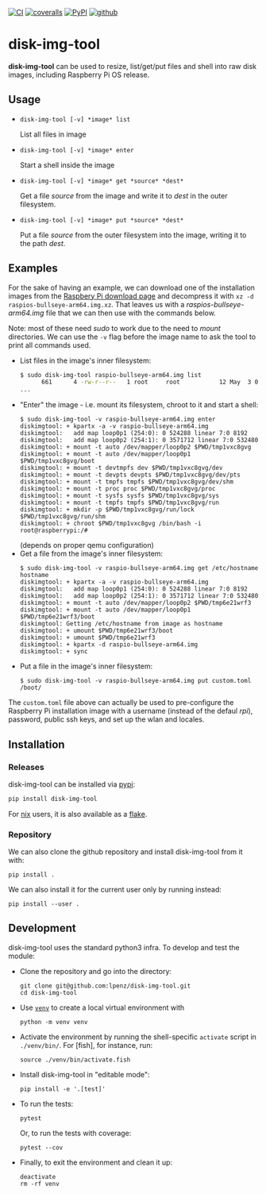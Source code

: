[![CI](https://github.com/lpenz/disk-img-tool/actions/workflows/ci.yml/badge.svg)](https://github.com/lpenz/disk-img-tool/actions/workflows/ci.yml)
[![coveralls](https://coveralls.io/repos/github/lpenz/disk-img-tool/badge.svg?branch=main)](https://coveralls.io/github/lpenz/disk-img-tool?branch=main)
[![PyPI](https://img.shields.io/pypi/v/disk-img-tool)](https://pypi.org/project/disk-img-tool/)
[![github](https://img.shields.io/github/v/release/lpenz/disk-img-tool?logo=github)](https://github.com/lpenz/disk-img-tool/releases)


# disk-img-tool

**disk-img-tool** can be used to resize, list/get/put files and shell
into raw disk images, including Raspberry Pi OS release.


## Usage

- `disk-img-tool [-v] *image* list`

  List all files in image

- `disk-img-tool [-v] *image* enter`

  Start a shell inside the image

- `disk-img-tool [-v] *image* get *source* *dest*`

  Get a file *source* from the image and write it to *dest* in the
  outer filesystem.

- `disk-img-tool [-v] *image* put *source* *dest*`

  Put a file *source* from the outer filesystem into the image,
  writing it to the path *dest*.


## Examples

For the sake of having an example, we can download one of the
installation images from the
[Raspbery Pi download page](https://www.raspberrypi.com/software/operating-systems)
and decompress it with `xz -d raspios-bullseye-arm64.img.xz`. That
leaves us with a *raspios-bullseye-arm64.img* file that we can then
use with the commands below.

Note: most of these need *sudo* to work due to the need to *mount*
directories. We can use the `-v` flag before the image name to ask the
tool to print all commands used.

- List files in the image's inner filesystem:
  ```sh
  $ sudo disk-img-tool raspio-bullseye-arm64.img list
        661      4 -rw-r--r--   1 root     root           12 May  3 03:53 ./etc/hostname
  ...
  ```
- "Enter" the image - i.e. mount its filesystem, chroot to it and start a shell:
  ```
  $ sudo disk-img-tool -v raspio-bullseye-arm64.img enter
  diskimgtool: + kpartx -a -v raspio-bullseye-arm64.img
  diskimgtool:   add map loop0p1 (254:0): 0 524288 linear 7:0 8192
  diskimgtool:   add map loop0p2 (254:1): 0 3571712 linear 7:0 532480
  diskimgtool: + mount -t auto /dev/mapper/loop0p2 $PWD/tmp1vxc8gvg
  diskimgtool: + mount -t auto /dev/mapper/loop0p1 $PWD/tmp1vxc8gvg/boot
  diskimgtool: + mount -t devtmpfs dev $PWD/tmp1vxc8gvg/dev
  diskimgtool: + mount -t devpts devpts $PWD/tmp1vxc8gvg/dev/pts
  diskimgtool: + mount -t tmpfs tmpfs $PWD/tmp1vxc8gvg/dev/shm
  diskimgtool: + mount -t proc proc $PWD/tmp1vxc8gvg/proc
  diskimgtool: + mount -t sysfs sysfs $PWD/tmp1vxc8gvg/sys
  diskimgtool: + mount -t tmpfs tmpfs $PWD/tmp1vxc8gvg/run
  diskimgtool: + mkdir -p $PWD/tmp1vxc8gvg/run/lock $PWD/tmp1vxc8gvg/run/shm
  diskimgtool: + chroot $PWD/tmp1vxc8gvg /bin/bash -i
  root@raspberrypi:/#
  ```
  (depends on proper qemu configuration)
- Get a file from the image's inner filesystem:
  ```
  $ sudo disk-img-tool -v raspio-bullseye-arm64.img get /etc/hostname hostname
  diskimgtool: + kpartx -a -v raspio-bullseye-arm64.img
  diskimgtool:   add map loop0p1 (254:0): 0 524288 linear 7:0 8192
  diskimgtool:   add map loop0p2 (254:1): 0 3571712 linear 7:0 532480
  diskimgtool: + mount -t auto /dev/mapper/loop0p2 $PWD/tmp6e21wrf3
  diskimgtool: + mount -t auto /dev/mapper/loop0p1 $PWD/tmp6e21wrf3/boot
  diskimgtool: Getting /etc/hostname from image as hostname
  diskimgtool: + umount $PWD/tmp6e21wrf3/boot
  diskimgtool: + umount $PWD/tmp6e21wrf3
  diskimgtool: + kpartx -d raspio-bullseye-arm64.img
  diskimgtool: + sync
  ```
- Put a file in the image's inner filesystem:
  ```
  $ sudo disk-img-tool -v raspio-bullseye-arm64.img put custom.toml /boot/
  ```

The `custom.toml` file above can actually be used to pre-configure the
Raspberry Pi installation image with a username (instead of the defaul
*rpi*), password, public ssh keys, and set up the wlan and locales.


## Installation


### Releases

disk-img-tool can be installed via [pypi]:

```.sh
pip install disk-img-tool
```

For [nix] users, it is also available as a [flake].


### Repository

We can also clone the github repository and install disk-img-tool from it with:

```
pip install .
```

We can also install it for the current user only by running instead:

```
pip install --user .
```


## Development

disk-img-tool uses the standard python3 infra. To develop and test the module:
- Clone the repository and go into the directory:
  ```
  git clone git@github.com:lpenz/disk-img-tool.git
  cd disk-img-tool
  ```
- Use [`venv`] to create a local virtual environment with
  ```
  python -m venv venv
  ```
- Activate the environment by running the shell-specific `activate`
  script in `./venv/bin/`. For [fish], for instance, run:
  ```
  source ./venv/bin/activate.fish
  ```
- Install disk-img-tool in "editable mode":
  ```
  pip install -e '.[test]'
  ```
- To run the tests:
  ```
  pytest
  ```
  Or, to run the tests with coverage:
  ```
  pytest --cov
  ```
- Finally, to exit the environment and clean it up:
  ```
  deactivate
  rm -rf venv
  ```


[pypi]: https://pypi.org/project/disk-img-tool/
[nix]: https://nixos.org/
[flake]: https://nixos.wiki/wiki/Flakes
[`venv`]: https://docs.python.org/3/library/venv.html
